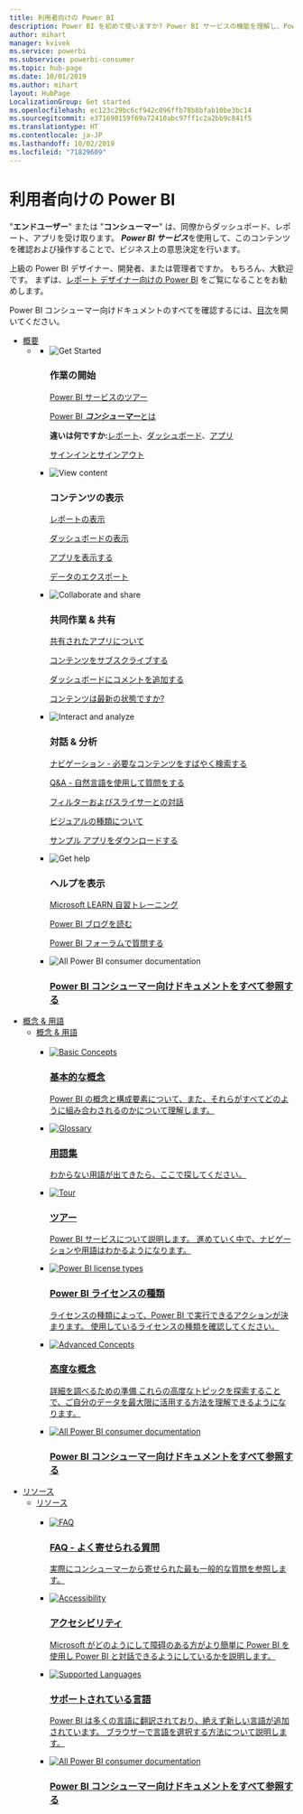 ```yaml
---
title: 利用者向けの Power BI
description: Power BI を初めて使いますか? Power BI サービスの機能を理解し、Power BI のコンシューマーまたはエンド ユーザーとしてそれらを利用してできることを確認してください。
author: mihart
manager: kvivek
ms.service: powerbi
ms.subservice: powerbi-consumer
ms.topic: hub-page
ms.date: 10/01/2019
ms.author: mihart
layout: HubPage
LocalizationGroup: Get started
ms.openlocfilehash: ec123c29bc6cf942c096ffb78b8bfab10be3bc14
ms.sourcegitcommit: e371690159f69a72410abc97ff1c2a2bb9c841f5
ms.translationtype: HT
ms.contentlocale: ja-JP
ms.lasthandoff: 10/02/2019
ms.locfileid: "71829609"
---
```

<div id="main" class="v2">
      <div class="container">
            <h1 class="">利用者向けの Power BI</h1>
            <p>"<b>エンドユーザー</b>" または "<b>コンシューマー</b>" は、同僚からダッシュボード、レポート、アプリを受け取ります。 <b><i>Power BI サービス</i></b>を使用して、このコンテンツを確認および操作することで、ビジネス上の意思決定を行います。</p>
            <p>上級の Power BI デザイナー、開発者、または管理者ですか。 もちろん、大歓迎です。 まずは、<a href="../power-bi-creator-landing.md">レポート デザイナー向けの Power BI</a> をご覧になることをお勧めします。</p>
            <p>Power BI コンシューマー向けドキュメントのすべてを確認するには、<a href="end-user-consumer.md">目次</a>を開いてください。</p>
            <ul class="pivots">
            <li>
                <a href="#get-started" data-linktype="self-bookmark">概要</a>
                <ul id="get-started" class="cardsF">
                    <li>
                        <a data-default="true" href="#getstarted" data-linktype="self-bookmark"></a>
                        <ul id="getstarted" class="cardsF">
                            <li>
                                <div class="cardSize">
                                    <div class="cardPadding">
                                        <div class="card">
                                            <div class="cardImageOuter">
                                                <div class="cardImage">
                                                    <img alt="Get Started" src="media/end-user-consumer/get-started.svg" data-linktype="relative-path">
                                                </div>
                                            </div>
                                            <div class="cardText">
                                                <h3>作業の開始</h3>
                                                <p><a href="/power-bi/consumer/end-user-reading-view" data-linktype="absolute-path">Power BI サービスのツアー</a></p>
                                                <p><a href="/power-bi/consumer/end-user-consumer" data-linktype="absolute-path">Power BI <b><i>コンシューマー</i></b>とは</a></p>
                                                <p><b>違いは何ですか:</b><a href="/power-bi/consumer/end-user-reports" data-linktype="absolute-path">レポート</a>、<a href="/power-bi/consumer/end-user-dashboards" data-linktype="absolute-path">ダッシュボード</a>、<a href="/power-bi/consumer/end-user-apps" data-linktype="absolute-path">アプリ</a></p>
                                                <p><a href="/power-bi/consumer/end-user-sign-in" data-linktype="absolute-path">サインインとサインアウト</a></p>
                                            </div>
                                        </div>
                                    </div>
                                </div>
                            </li>
                            <li>
                                <div class="cardSize">
                                    <div class="cardPadding">
                                        <div class="card">
                                            <div class="cardImageOuter">
                                                <div class="cardImage">
                                                    <img alt="View content" src="media/end-user-consumer/view-content.svg" data-linktype="relative-path">
                                                </div>
                                            </div>
                                            <div class="cardText">
                                                <h3>コンテンツの表示</h3>
                                                <p><a href="/power-bi/consumer/end-user-report-open" data-linktype="absolute-path">レポートの表示</a></p>
                                                <p><a href="/power-bi/consumer/end-user-dashboard-open" data-linktype="absolute-path">ダッシュボードの表示</a></p>
                                                <p><a href="/power-bi/consumer/end-user-app-view" data-linktype="absolute-path">アプリを表示する</a></p>
                                                <p><a href="/power-bi/consumer/end-user-export" data-linktype="absolute-path">データのエクスポート</a>
                                            </div>
                                        </div>
                                    </div>
                                </div>
                            </li>
                            <li>
                                <div class="cardSize">
                                    <div class="cardPadding">
                                        <div class="card">
                                            <div class="cardImageOuter">
                                                <div class="cardImage">
                                                    <img alt="Collaborate and share" src="media/end-user-consumer/collaborate-share.svg" data-linktype="relative-path">
                                                </div>
                                            </div>
                                            <div class="cardText">
                                                <h3>共同作業 &amp; 共有</h3>
                                                <p><a href="/power-bi/consumer/end-user-apps" data-linktype="absolute-path">共有されたアプリについて</a></p>
                                                <p><a href="/power-bi/consumer/end-user-subscribe" data-linktype="absolute-path">コンテンツをサブスクライブする</a></p>
                                                <p><a href="/power-bi/consumer/end-user-comment" data-linktype="absolute-path">ダッシュボードにコメントを追加する</a></p>
                                                <p><a href="/power-bi/consumer/end-user-fresh" data-linktype="absolute-path">コンテンツは最新の状態ですか?</a></p>
                                            </div>
                                        </div>
                                    </div>
                                </div>
                            </li>
                            <li>
                                <div class="cardSize">
                                    <div class="cardPadding">
                                        <div class="card">
                                            <div class="cardImageOuter">
                                                <div class="cardImage">
                                                    <img alt="Interact and analyze" src="media/end-user-consumer/interact-analyze.svg" data-linktype="relative-path">
                                                </div>
                                            </div>
                                            <div class="cardText">
                                                <h3>対話 &amp; 分析</h3>
                                                <p><a href="/power-bi/consumer/end-user-experience" data-linktype="absolute-path">ナビゲーション - 必要なコンテンツをすばやく検索する</a></p>
                                                <p><a href="/power-bi/consumer/end-user-q-and-a" data-linktype="absolute-path">Q&amp;A - 自然言語を使用して質問をする</a></p>
                                                <p><a href="/power-bi/consumer/end-user-report-filter" data-linktype="absolute-path">フィルターおよびスライサーとの対話</a></p>
                                                <p><a href="/power-bi/consumer/end-user-visual-type" data-linktype="absolute-path">ビジュアルの種類について</a></p>
                                                <p><a href="/power-bi/consumer/end-user-app-marketing" data-linktype="absolute-path">サンプル アプリをダウンロードする</a></p>
                                            </div>
                                        </div>
                                    </div>
                                </div>
                            </li>
                            <li>
                                <div class="cardSize">
                                    <div class="cardPadding">
                                        <div class="card">
                                            <div class="cardImageOuter">
                                                <div class="cardImage">
                                                    <img alt="Get help" src="media/end-user-consumer/get-help.svg" data-linktype="relative-path">
                                                </div>
                                            </div>
                                            <div class="cardText">
                                                <h3>ヘルプを表示</h3>
                                            <p><a href="https://docs.microsoft.com/en-us/learn/paths/consume-data-with-power-bi/" data-linktype="absolute-path">Microsoft LEARN 自習トレーニング</a></p>
                                                <p><a href="https://powerbi.microsoft.com/blog/" data-linktype="absolute-path">Power BI ブログを読む</a></p>
                                                <p><a href="http://community.powerbi.com/" data-linktype="absolute-path">Power BI フォーラムで質問する</a></p>
                                            </div>
                                        </div>
                                    </div>
                                </div>
                            </li>
                            <li>
                                <div class="cardSize">
                                    <div class="cardPadding">
                                        <div class="card">
                                            <div class="cardImageOuter">
                                                <div class="cardImage">
                                                    <img alt="All Power BI consumer documentation" src="media/end-user-consumer/see-all.svg" data-linktype="relative-path">
                                                </div>
                                            </div>
                                            <div class="cardText">
                                                <a href="end-user-consumer.md" data-linktype="absolute-path">
                                                <h3>Power BI コンシューマー向けドキュメントをすべて参照する</h3></a>
                                            </div>
                                        </div>
                                    </div>
                                </div>
                            </li>
                        </ul>
                    </li>
                </ul>
            </li>
            <li>
                <a href="#concepts-terminology" data-linktype="self-bookmark"> 概念 &amp; 用語</a>
                <ul id="concepts-terminology">
                    <li>
                        <a href="#conceptsterminology" data-linktype="self-bookmark"> 概念 &amp; 用語</a>
                        <ul id="conceptsterminology" class="cardsC">
                            <br>
                            <li>
                                <a href="/power-bi/consumer/End-user-basic-concepts" data-linktype="absolute-path">
                                    <div class="cardSize">
                                        <div class="cardPadding">
                                            <div class="card">
                                                <div class="cardImageOuter">
                                                    <div class="cardImage bgdAccent1">
                                                        <img src="media/end-user-consumer/basic-concepts.svg" alt="Basic Concepts" data-linktype="relative-path">
                                                    </div>
                                                </div>
                                                <div class="cardText">
                                                    <h3>基本的な概念</h3>
                                                    <p>Power BI の概念と構成要素について、また、それらがすべてどのように組み合わされるのかについて理解します。</p>
                                                </div>
                                            </div>
                                        </div>
                                    </div>
                                </a>
                            </li>
                            <li>
                                <a href="/power-bi/consumer/End-user-glossary" data-linktype="absolute-path">
                                    <div class="cardSize">
                                        <div class="cardPadding">
                                            <div class="card">
                                                <div class="cardImageOuter">
                                                    <div class="cardImage bgdAccent1">
                                                        <img src="media/end-user-consumer/glossary.svg" alt="Glossary" data-linktype="relative-path">
                                                    </div>
                                                </div>
                                                <div class="cardText">
                                                    <h3>用語集</h3>
                                                    <p>わからない用語が出てきたら、ここで探してください。</p>
                                                </div>
                                            </div>
                                        </div>
                                    </div>
                                </a>
                            </li>
                            <li>
                                <a href="/power-bi/consumer/end-user-experience" data-linktype="absolute-path">
                                    <div class="cardSize">
                                        <div class="cardPadding">
                                            <div class="card">
                                                <div class="cardImageOuter">
                                                    <div class="cardImage bgdAccent1">
                                                        <img src="media/end-user-consumer/tour.svg" alt="Tour" data-linktype="relative-path">
                                                    </div>
                                                </div>
                                                <div class="cardText">
                                                    <h3>ツアー</h3>
                                                    <p>Power BI サービスについて説明します。 進めていく中で、ナビゲーションや用語はわかるようになります。</p>
                                                </div>
                                            </div>
                                        </div>
                                    </div>
                                </a>
                            </li>
                            <li>
                                <a href="/power-bi/service-admin-licensing-organization" data-linktype="absolute-path">
                                    <div class="cardSize">
                                        <div class="cardPadding">
                                            <div class="card">
                                                <div class="cardImageOuter">
                                                    <div class="cardImage bgdAccent1">
                                                        <img src="media/end-user-consumer/power-bi-license-types.svg" alt="Power BI license types" data-linktype="relative-path">
                                                    </div>
                                                </div>
                                                <div class="cardText">
                                                    <h3>Power BI ライセンスの種類</h3>
                                                    <p>ライセンスの種類によって、Power BI で実行できるアクションが決まります。 使用しているライセンスの種類を確認してください。</p>
                                                </div>
                                            </div>
                                        </div>
                                    </div>
                                </a>
                            </li>
                            <li>
                                <a href="/power-bi/consumer/end-user-featured" data-linktype="absolute-path">
                                    <div class="cardSize">
                                        <div class="cardPadding">
                                            <div class="card">
                                                <div class="cardImageOuter">
                                                    <div class="cardImage bgdAccent1">
                                                        <img src="media/end-user-consumer/advanced-concepts.svg" alt="Advanced Concepts" data-linktype="relative-path">
                                                    </div>
                                                </div>
                                                <div class="cardText">
                                                    <h3>高度な概念</h3>
                                                    <p>詳細を調べるための準備 これらの高度なトピックを探索することで、ご自分のデータを最大限に活用する方法を理解できるようになります。 </p>
                                                </div>
                                            </div>
                                        </div>
                                    </div>
                                </a>
                            </li>
                            <li>
                                <a href="end-user-consumer.md" data-linktype="absolute-path">
                                    <div class="cardSize">
                                        <div class="cardPadding">
                                            <div class="card">
                                                <div class="cardImageOuter">
                                                    <div class="cardImage bgdAccent1">
                                                        <img src="media/end-user-consumer/See_All_400x140.svg" alt="All Power BI consumer documentation" data-linktype="relative-path">
                                                    </div>
                                                </div>
                                                <div class="cardText">
                                                    <h3>Power BI コンシューマー向けドキュメントをすべて参照する</h3>
                                                </div>
                                            </div>
                                        </div>
                                    </div>
                                </a>
                            </li>
                        </ul>
                    </li>
                </ul>
            </li>
            <li>
                <a href="#resources" data-linktype="self-bookmark">リソース</a>
                <ul id="resources">
                    <li>
                        <a href="#resources" data-linktype="self-bookmark">リソース</a>
                        <ul id="resources" class="cardsC">
                            <br>
                            <li>
                                <a href="/power-bi/consumer/end-user-faq" data-linktype="absolute-path">
                                    <div class="cardSize">
                                        <div class="cardPadding">
                                            <div class="card">
                                                <div class="cardImageOuter">
                                                    <div class="cardImage bgdAccent1">
                                                        <img src="media/end-user-consumer/faq.svg" alt="FAQ" data-linktype="relative-path">
                                                    </div>
                                                </div>
                                                <div class="cardText">
                                                    <h3>FAQ - よく寄せられる質問</h3>
                                                    <p>実際にコンシューマーから寄せられた最も一般的な質問を参照します。</p>
                                                </div>
                                            </div>
                                        </div>
                                    </div>
                                </a>
                            </li>
                            <li>
                                <a href="/power-bi/desktop-accessibility" data-linktype="absolute-path">
                                    <div class="cardSize">
                                        <div class="cardPadding">
                                            <div class="card">
                                                <div class="cardImageOuter">
                                                    <div class="cardImage bgdAccent1">
                                                        <img src="media/end-user-consumer/accessibility.svg" alt="Accessibility" data-linktype="relative-path">
                                                    </div>
                                                </div>
                                                <div class="cardText">
                                                    <h3>アクセシビリティ</h3>
                                                    <p>Microsoft がどのようにして障碍のある方がより簡単に Power BI を使用し Power BI と対話できるようにしているかを説明します。 </p>
                                                </div>
                                            </div>
                                        </div>
                                    </div>
                                </a>
                            </li>
                            <li>
                                <a href="/power-bi/supported-languages-countries-regions" data-linktype="absolute-path">
                                    <div class="cardSize">
                                        <div class="cardPadding">
                                            <div class="card">
                                                <div class="cardImageOuter">
                                                    <div class="cardImage bgdAccent1">
                                                        <img src="media/end-user-consumer/supported-languages.svg" alt="Supported Languages" data-linktype="relative-path">
                                                    </div>
                                                </div>
                                                <div class="cardText">
                                                    <h3>サポートされている言語</h3>
                                                    <p>Power BI は多くの言語に翻訳されており、絶えず新しい言語が追加されています。 ブラウザーで言語を選択する方法について説明します。 </p>
                                                </div>
                                            </div>
                                        </div>
                                    </div>
                                </a>
                            </li>
                            <li>
                                <a href="end-user-consumer.md" data-linktype="absolute-path">
                                    <div class="cardSize">
                                        <div class="cardPadding">
                                            <div class="card">
                                                <div class="cardImageOuter">
                                                    <div class="cardImage bgdAccent1">
                                                        <img src="media/end-user-consumer/See_All_400x140.svg" alt="All Power BI consumer documentation" data-linktype="relative-path">
                                                    </div>
                                                </div>
                                                <div class="cardText">
                                                    <h3>Power BI コンシューマー向けドキュメントをすべて参照する</h3>
                                                </div>
                                            </div>
                                        </div>
                                    </div>
                                </a>
                            </li>
                        </ul>
                    </li>
                </ul>
            </li>
            </ul> 
      </div>
</div>
